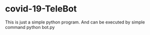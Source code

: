 # covid-19-TeleBot
This is just a simple python program. And can be executed by simple command
python bot.py
